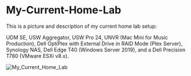 # My-Current-Home-Lab

This is a picture and description of my current home lab setup:

UDM SE, USW Aggregator, USW Pro 24, UNVR (Mac Mini for Music Production), Dell OptiPlex with External Drive in RAID Mode (Plex Server), Synology NAS, Dell Edge T40 (Windows Server 2019), and a Dell Precision T780 (VMware ESXi v8.x).

![My_Current_Home_Lab](https://github.com/user-attachments/assets/f28ff41c-d8eb-4e2a-bcd3-6f5a7d7f1626)
